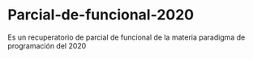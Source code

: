 # Parcial-de-funcional-2020
Es un recuperatorio  de parcial de funcional de la materia paradigma de programación del 2020 
